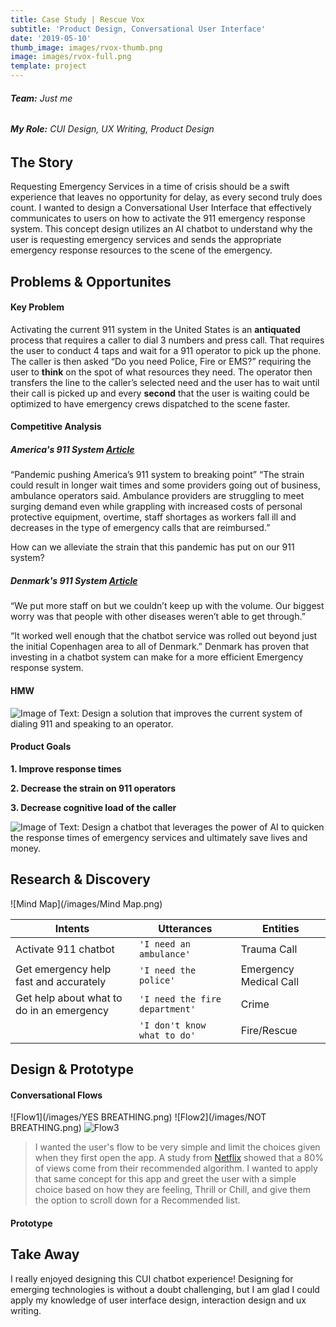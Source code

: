 ```yaml
---
title: Case Study | Rescue Vox
subtitle: 'Product Design, Conversational User Interface'
date: '2019-05-10'
thumb_image: images/rvox-thumb.png
image: images/rvox-full.png
template: project
---
```

###### **Team:** Just me
###### **My Role:** CUI Design, UX Writing, Product Design

## The Story
Requesting Emergency Services in a time of crisis should be a swift experience that leaves no opportunity for delay, as every second truly does count. I wanted to design a Conversational User Interface that effectively communicates to users on how to activate the 911 emergency response system. This concept design utilizes an AI chatbot to understand why the user is requesting emergency services and sends the appropriate emergency response resources to the scene of the emergency.

## Problems & Opportunites
#### Key Problem

Activating the current 911 system in the United States is an **antiquated** process that requires a caller to dial 3 numbers and press call. That requires the user to conduct 4 taps and wait for a 911 operator to pick up the phone. The caller is then asked “Do you need Police, Fire or EMS?” requiring the user to **think** on the spot of what resources they need. The operator then transfers the line to the caller’s selected need and the user has to wait until their call is picked up and every **second** that the user is waiting could be optimized to have emergency crews dispatched to the scene faster.

#### Competitive Analysis
##### America's 911 System [Article](https://www.seattletimes.com/nation-world/nation/pandemic-pushing-americas-911-system-to-breaking-point-ambulance-operators-say/)
“Pandemic pushing America’s 911 system to breaking point”
“The strain could result in longer wait times and some providers going out of business, ambulance operators said. Ambulance providers are struggling to meet surging demand even while grappling with increased costs of personal protective equipment, overtime, staff shortages as workers fall ill and decreases in the type of emergency calls that are reimbursed.” 

How can we alleviate the strain that this pandemic has put on our 911 system?


##### Denmark's 911 System [Article](https://sifted.eu/articles/coronafiles-chatbots-helplines/)
“We put more staff on but we couldn’t keep up with the volume. Our biggest worry was that people with other diseases weren’t able to get through.”

“It worked well enough that the chatbot service was rolled out beyond just the initial Copenhagen area to all of Denmark.”
Denmark has proven that investing in a chatbot system can make for a more efficient Emergency response system.




#### HMW
![Image of Text: Design a solution that improves the current system of dialing 911 and speaking to an operator.](/images/HMW.png)

#### Product Goals
**1. Improve response times**

**2. Decrease the strain on 911 operators**

**3. Decrease cognitive load of the caller**

![Image of Text: Design a chatbot that leverages the power of AI to quicken the response times of emergency services and ultimately save lives and money.](/images/ProjectObjective.png)

## Research & Discovery
![Mind Map](/images/Mind Map.png)

|Intents                |Utterances                          |Entities                         |
|----------------|-------------------------------|-----------------------------|
|Activate 911 chatbot | `'I need an ambulance'`  | Trauma Call
Get emergency help fast and accurately|`'I need the police'`            |Emergency Medical Call            |
|Get help about what to do in an emergency           |`'I need the fire department'`             |Crime            |
|          |`'I don't know what to do'` |Fire/Rescue|


## Design & Prototype


#### Conversational Flows
![Flow1](/images/YES BREATHING.png)
![Flow2](/images/NOT BREATHING.png)
![Flow3](/images/Mistake.png)

>I wanted the user's flow to be very simple and limit the choices given when they first open the app. A study from [Netflix](https://dl.acm.org/doi/pdf/10.1145/2843948) showed that a 80% of views come from their recommended algorithm. I wanted to apply that same concept for this app and greet the user with a simple choice based on how they are feeling, Thrill or Chill, and give them the option to scroll down for a Recommended list. 


#### Prototype


## Take Away
I really enjoyed designing this CUI chatbot experience! Designing for emerging technologies is without a doubt challenging, but I am glad I could apply my knowledge of user interface design, interaction design and ux writing.